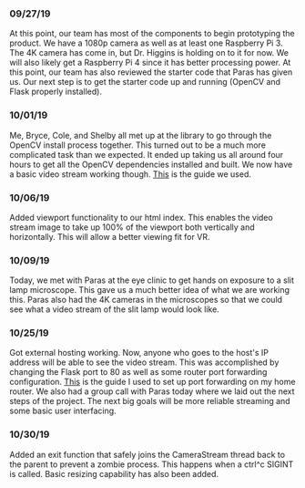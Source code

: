 ### 09/27/19
At this point, our team has most of the components to begin prototyping the product. We have a 1080p camera as well as at least one Raspberry Pi 3. The 4K camera has come in, but Dr. Higgins is holding on to it for now. We will also likely get a Raspberry Pi 4 since it has better processing power. At this point, our team has also reviewed the starter code that Paras has given us. Our next step is to get the starter code up and running (OpenCV and Flask properly installed).

### 10/01/19
Me, Bryce, Cole, and Shelby all met up at the library to go through the OpenCV install process together. This turned out to be a much more complicated task than we expected. It ended up taking us all around four hours to get all the OpenCV dependencies installed and built. We now have a basic video stream working though. [This](https://www.pyimagesearch.com/2018/08/17/install-opencv-4-on-macos/) is the guide we used.

### 10/06/19
Added viewport functionality to our html index. This enables the video stream image to take up 100% of the viewport both vertically and horizontally. This will allow a better viewing fit for VR.

### 10/09/19
Today, we met with Paras at the eye clinic to get hands on exposure to a slit lamp microscope. This gave us a much better idea of what we are working this. Paras also had the 4K cameras in the microscopes so that we could see what a video stream of the slit lamp would look like.

### 10/25/19
Got external hosting working. Now, anyone who goes to the host's IP address will be able to see the video stream. This was accomplished by changing the Flask port to 80 as well as some router port forwarding configuration. [This](https://www.noip.com/support/knowledgebase/general-port-forwarding-guide/) is the guide I used to set up port forwarding on my home router. We also had a group call with Paras today where we laid out the next steps of the project. The next big goals will be more reliable streaming and some basic user interfacing.

### 10/30/19
Added an exit function that safely joins the CameraStream thread back to the parent to prevent a zombie process. This happens when a ctrl^c SIGINT is called. Basic resizing capability has also been added.
